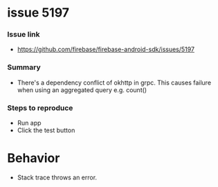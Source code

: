 # issue 5197
### Issue link
- https://github.com/firebase/firebase-android-sdk/issues/5197
### Summary
- There's a dependency conflict of okhttp in grpc. This causes failure when using an aggregated query e.g. count()
### Steps to reproduce
- Run app
- Click the test button
# Behavior
- Stack trace throws an error.
